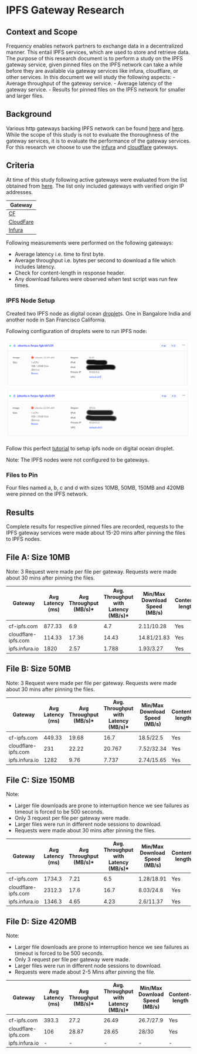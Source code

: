 # IPFS Gateway Research

## Context and Scope

Frequency enables network partners to exchange data in a decentralized manner. This entail IPFS services, which are used to store and retrieve data. The purpose of this research document is to perform a study on the IPFS gateway service, given pinned files on the IPFS network can take a while before they are available via gateway services like infura, cloudflare, or other services. In this document we will study the following aspects:
    - Average throughput of the gateway service.
    - Average latency of the gateway service.
    - Results for pinned files on the IPFS network for smaller and larger files.

## Background

Various http gateways backing IPFS network can be found [here](https://ipfs.github.io/public-gateway-checker/) and [here](https://luke.lol/ipfs.php). While the scope of this study is not to evaluate the thoroughness of the gateway services, it is to evaluate the performance of the gateway services.
For this research we choose to use the [infura](https://infura.io/) and [cloudflare](https://www.cloudflare.com/) gateways.

## Criteria

At time of this study following active gateways were evaluated from the list obtained from [here](https://ipfs.github.io/public-gateway-checker/). The list only included gateways with verified origin IP addresses.

| Gateway|
|-------|
| [CF](cf-ipfs.com)|
| [CloudFare](cloudflare-ipfs.com)|
| [Infura](infura-ipfs.io)|

Following measurements were performed on the following gateways:

* Average latency i.e. time to first byte.
* Average throughput i.e. bytes per second to download a file which includes latency.
* Check for content-length in response header.
* Any download failures were observed when test script was run few times.

### IPFS Node Setup

Created two IPFS node as digital ocean [droplet](https://www.digitalocean.com/droplets)s. One in Bangalore India and another node in San Francisco California.

Following configuration of droplets were to run IPFS node:

![Node_Bangalore](ipfs1.png)
![Node_San_Francisco](ipfs2.png)

Follow this perfect [tutorial](https://medium.com/pinata/how-to-deploy-an-ipfs-node-on-digital-ocean-c59b9e83098e) to setup ipfs node on digital ocean droplet.

Note: The IPFS nodes were not configured to be gateways.

### Files to Pin

Four files  named a, b, c and d with sizes 10MB, 50MB, 150MB and 420MB were pinned on the IPFS network.

## Results

Complete results for respective pinned files are recorded, requests to the IPFS gateway services were made about 15-20 mins after pinning the files to IPFS nodes.

## File A: Size 10MB

Note: 3 Request were made per file per gateway. Requests were made about 30 mins after pinning the files.

|Gateway | Avg Latency<br>(ms) | Avg Throughput<br>(MB/s)\* | Avg. Throughput with Latency<br>(MB/s)\*    |Min/Max Download Speed<br>(MB/s)   | Content-length | % Downloads failed\*\* |
| ---------------------- | -------------------------- | ----- | ----- | ------------------- | -------------- | ---------------------- |
|  |
| cf-ipfs.com            | 877.33                      | 6.9 | 4.7 | 2.11/10.28                 | Yes             | 0%                     |
| cloudflare-ipfs.com    | 114.33                      | 17.36 | 14.43 | 14.81/21.83                 | Yes             | 0%                     |
| ipfs.infura.io    | 1820                      | 2.57 | 1.788 | 1.93/3.27                 | Yes             | 0%                     |

## File B: Size 50MB

Note: 3 Request were made per file per gateway. Requests were made about 30 mins after pinning the files.

|Gateway | Avg Latency<br>(ms) | Avg Throughput<br>(MB/s)\* | Avg. Throughput with Latency<br>(MB/s)\*    |Min/Max Download Speed<br>(MB/s)   | Content-length | % Downloads failed\*\* |
| ---------------------- | -------------------------- | ----- | ----- | ------------------- | -------------- | ---------------------- |
|  |
| cf-ipfs.com            | 449.33                      | 19.68 | 16.7 | 18.5/22.5                 | Yes             | 0%                     |
| cloudflare-ipfs.com    | 231                      | 22.22 | 20.767 | 7.52/32.34                 | Yes             | 0%                     |
| ipfs.infura.io    | 1282                      | 9.76 | 7.737 | 2.74/15.65                 | Yes             | 0%                     |

## File C: Size 150MB

Note:

* Larger file downloads are prone to interruption hence we see failures as timeout is forced to be 500 seconds.
* Only 3 request per file per gateway were made.
* Larger files were run in different node sessions to download.
* Requests were made about 30 mins after pinning the files.

|Gateway | Avg Latency<br>(ms) | Avg Throughput<br>(MB/s)\* | Avg. Throughput with Latency<br>(MB/s)\*    |Min/Max Download Speed<br>(MB/s)   | Content-length | % Downloads failed\*\* |
| ---------------------- | -------------------------- | ----- | ----- | ------------------- | -------------- | ---------------------- |
|  |
| cf-ipfs.com            | 1734.3                     | 7.21 | 6.5 | 1.28/18.91                 | Yes             | 0%                     |
| cloudflare-ipfs.com    | 2312.3                      | 17.6 | 16.7 | 8.03/24.8                 | Yes             | 0%                     |
| ipfs.infura.io    | 1346.3                      | 4.65 | 4.23 | 2.6/11.37                 | Yes             | 33%                     |

## File D: Size 420MB

Note:

* Larger file downloads are prone to interruption hence we see failures as timeout is forced to be 500 seconds.
* Only 3 request per file per gateway were made.
* Larger files were run in different node sessions to download.
* Requests were made about 2-5 Mins after pinning the file.

|Gateway | Avg Latency<br>(ms) | Avg Throughput<br>(MB/s)\* | Avg. Throughput with Latency<br>(MB/s)\*    |Min/Max Download Speed<br>(MB/s)   | Content-length | % Downloads failed\*\* |
| ---------------------- | -------------------------- | ----- | ----- | ------------------- | -------------- | ---------------------- |
|  |
| cf-ipfs.com            | 393.3                     | 27.2 | 26.49 | 26.7/27.9                 | Yes             | 0%                     |
| cloudflare-ipfs.com    | 106                      | 28.87 | 28.65 | 28/30                 | Yes             | 0%                     |
| ipfs.infura.io    |-                      |- | - | -                 | -             | 100%                     |
